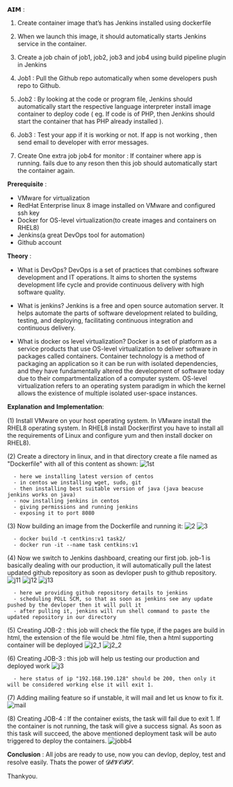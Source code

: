 
𝗔𝗜𝗠 :

1. Create container image that’s has Jenkins installed using dockerfile 

2. When we launch this image, it should automatically starts Jenkins service in the container.

3. Create a job chain of job1, job2, job3 and job4 using build pipeline plugin in Jenkins

4. Job1 : Pull the Github repo automatically when some developers push repo to Github.

5. Job2 : By looking at the code or program file, Jenkins should automatically start the respective language interpreter install image container to deploy code ( eg. If code is of PHP, then Jenkins should start the container that has PHP already installed ).

6. Job3 : Test your app if it is working or not. If app is not working , then send email to developer with error messages.

7. Create One extra job job4 for monitor : If container where app is running. fails due to any reson then this job should automatically start the container again.


𝐏𝐫𝐞𝐫𝐞𝐪𝐮𝐢𝐬𝐢𝐭𝐞 :

- VMware for virtualization
- RedHat Enterprise linux 8 image installed on VMware and configured ssh key
- Docker for OS-level virtualization(to create images and containers on RHEL8)
- Jenkins(a great DevOps tool for automation)
- Github account

𝐓𝐡𝐞𝐨𝐫𝐲 :

- What is DevOps?
    DevOps is a set of practices that combines software development and IT operations. It aims to shorten the systems development life cycle and provide continuous delivery with     high software quality.

- What is jenkins?
    Jenkins is a free and open source automation server. It helps automate the parts of software development related to building, testing, and deploying, facilitating continuous     integration and continuous delivery.

- What is docker os level virtualization?
    Docker is a set of platform as a service products that use OS-level virtualization to deliver software in packages called containers.
    Container technology is a method of packaging an application so it can be run with isolated dependencies, and they have fundamentally altered the development of software         today due to their compartmentalization of a computer system.
    OS-level virtualization refers to an operating system paradigm in which the kernel allows the existence of multiple isolated user-space instances.

𝐄𝐱𝐩𝐥𝐚𝐧𝐚𝐭𝐢𝐨𝐧 𝐚𝐧𝐝 𝐈𝐦𝐩𝐥𝐞𝐦𝐞𝐧𝐭𝐚𝐭𝐢𝐨𝐧:

(1) Install VMware on your host operating system. In VMware install the RHEL8 operating system. In RHEL8 install Docker(first you have to install all the requirements of Linux and configure yum and then install docker on RHEL8).

(2) Create a directory in linux, and in that directory create a file named as "Dockerfile" with all of this content as shown:
      ![1st](https://user-images.githubusercontent.com/41663027/88304968-8ca07a00-cd26-11ea-92eb-e9ee82b669a0.PNG)

      - here we installing latest version of centos
      - in centos we installing wget, sudo, git
      - then installing best suitable version of java (java beacuse jenkins works on java)
      - now installing jenkins in centos 
      - giving permissions and running jenkins
      - exposing it to port 8080
      
(3) Now building an image from the Dockerfile and running it: 
![2](https://user-images.githubusercontent.com/41663027/88308579-d723f580-cd2a-11ea-8a6f-ddf1a1a1df60.PNG)
![3](https://user-images.githubusercontent.com/41663027/88308741-0470a380-cd2b-11ea-8162-bf13e8b615a1.PNG)
      
      - docker build -t centkins:v1 task2/
      - docker run -it --name task centkins:v1
      
(4) Now we switch to Jenkins dashboard, creating our first job.
    job-1 is basically dealing with our production, it will automatically pull the latest updated github repository as soon as devloper push to github repository.
    ![j11](https://user-images.githubusercontent.com/41663027/88310718-a09baa00-cd2d-11ea-82f5-20c2c75973e7.PNG)
    ![j12](https://user-images.githubusercontent.com/41663027/88310785-b1e4b680-cd2d-11ea-88cb-cfa1b204e02b.PNG)
    ![j13](https://user-images.githubusercontent.com/41663027/88310803-b9a45b00-cd2d-11ea-9b7c-6bda92ccd144.PNG)
      
      - here we providing github repository details to jenkins 
      - scheduling POLL SCM, so that as soon as jenkins see any update pushed by the devloper then it will pull it
      - after pulling it, jenkins will run shell command to paste the updated repository in our directory

(5) Creating JOB-2 : this job will check the file type, if the pages are build in html, the extension of the file would be .html file, then a html supporting container will be deployed
![j2_1](https://user-images.githubusercontent.com/41663027/88316340-4dc5f080-cd35-11ea-85bd-f99faf7bf03e.PNG)
![j2_2](https://user-images.githubusercontent.com/41663027/88316434-777f1780-cd35-11ea-8ce2-6c925993ee35.PNG)

(6) Creating JOB-3 : this job will help us testing our production and deployed work
![j3](https://user-images.githubusercontent.com/41663027/88317259-a77aea80-cd36-11ea-8e5a-c258388cef9f.PNG)

      - here status of ip "192.168.190.128" should be 200, then only it will be considered working else it will exit 1.
      
(7) Adding mailing feature so if unstable, it will mail and let us know to fix it.
![mail](https://user-images.githubusercontent.com/41663027/88318341-35a3a080-cd38-11ea-9a6f-2c3a692c4d23.PNG)

(8) Creating JOB-4 : If the container exists, the task will fail due to exit 1. If the container is not running, the task will give a success signal. As soon as this task will succeed, the above mentioned deployment task will be auto triggered to deploy the containers.
![jobb4](https://user-images.githubusercontent.com/41663027/88318856-fd509200-cd38-11ea-9399-c364cd4f8430.PNG)

𝐂𝐨𝐧𝐜𝐥𝐮𝐬𝐢𝐨𝐧 : All jobs are ready to use, now you can devlop, deploy, test and resolve easily. Thats the power of 𝓓𝓔𝓥𝓞𝓟𝓢.
 
Thankyou.











